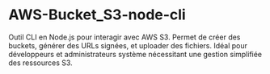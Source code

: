 # AWS-Bucket_S3-node-cli
Outil CLI en Node.js pour interagir avec AWS S3. Permet de créer des buckets, générer des URLs signées, et uploader des fichiers. Idéal pour développeurs et administrateurs système nécessitant une gestion simplifiée des ressources S3.
